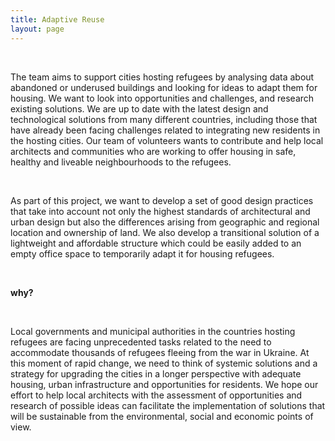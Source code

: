 ```yaml
---
title: Adaptive Reuse
layout: page
---
```


<br>

The team aims to support cities hosting refugees by analysing data about abandoned or underused buildings and looking 
for ideas to adapt them for housing. We want to look into opportunities and challenges, and research existing solutions. 
We are up to date with the latest design and technological solutions from many different countries, including those that 
have already been facing challenges related to integrating new residents in the hosting cities. Our team of volunteers 
wants to contribute and help local architects and communities who are working to offer housing in safe, healthy and 
liveable neighbourhoods to the refugees.

<br>

As part of this project, we want to develop a set of good design practices that take into account not only the highest 
standards of architectural and urban design but also the differences arising from geographic and regional location and 
ownership of land. We also develop a transitional solution of a lightweight and affordable structure which could be 
easily added to an empty office space to temporarily adapt it for housing refugees.

<br>

**why?** 

<br>

<div class="ml-10">

Local governments and municipal authorities in the countries hosting refugees are facing unprecedented tasks related to 
the need to accommodate thousands of refugees fleeing from the war in Ukraine. At this moment of rapid change, we need 
to think of systemic solutions and a strategy for upgrading the cities in a longer perspective with adequate housing, 
urban infrastructure and opportunities for residents. We hope our effort to help local architects with the assessment of 
opportunities and research of possible ideas can facilitate the implementation of solutions that will be sustainable 
from the environmental, social and economic points of view.

</div>
